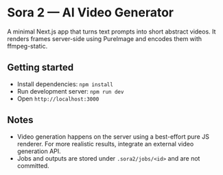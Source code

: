 # Sora 2 — AI Video Generator

A minimal Next.js app that turns text prompts into short abstract videos. It renders frames server-side using PureImage and encodes them with ffmpeg-static.

## Getting started

- Install dependencies: `npm install`
- Run development server: `npm run dev`
- Open `http://localhost:3000`

## Notes

- Video generation happens on the server using a best-effort pure JS renderer. For more realistic results, integrate an external video generation API.
- Jobs and outputs are stored under `.sora2/jobs/<id>` and are not committed.
